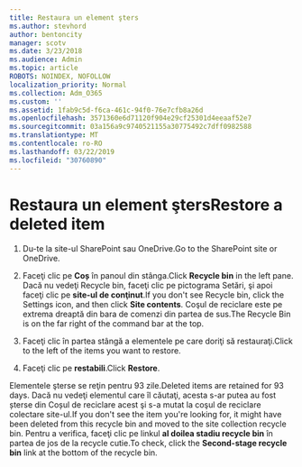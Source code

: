 ```yaml
---
title: Restaura un element şters
ms.author: stevhord
author: bentoncity
manager: scotv
ms.date: 3/23/2018
ms.audience: Admin
ms.topic: article
ROBOTS: NOINDEX, NOFOLLOW
localization_priority: Normal
ms.collection: Adm_O365
ms.custom: ''
ms.assetid: 1fab9c5d-f6ca-461c-94f0-76e7cfb8a26d
ms.openlocfilehash: 3571360e6d71120f904e29cf25301d4eeaaf52e7
ms.sourcegitcommit: 03a156a9c9740521155a30775492c7dff0982588
ms.translationtype: MT
ms.contentlocale: ro-RO
ms.lasthandoff: 03/22/2019
ms.locfileid: "30760890"
---
```

# <a name="restore-a-deleted-item"></a><span data-ttu-id="fab9c-102">Restaura un element şters</span><span class="sxs-lookup"><span data-stu-id="fab9c-102">Restore a deleted item</span></span>

1. <span data-ttu-id="fab9c-103">Du-te la site-ul SharePoint sau OneDrive.</span><span class="sxs-lookup"><span data-stu-id="fab9c-103">Go to the SharePoint site or OneDrive.</span></span>
    
2. <span data-ttu-id="fab9c-104">Faceţi clic pe **Coș** în panoul din stânga.</span><span class="sxs-lookup"><span data-stu-id="fab9c-104">Click **Recycle bin** in the left pane.</span></span> <span data-ttu-id="fab9c-105">Dacă nu vedeţi Recycle bin, faceţi clic pe pictograma Setări, şi apoi faceţi clic pe **site-ul de conţinut**.</span><span class="sxs-lookup"><span data-stu-id="fab9c-105">If you don't see Recycle bin, click the Settings icon, and then click **Site contents**.</span></span> <span data-ttu-id="fab9c-106">Coşul de reciclare este pe extrema dreaptă din bara de comenzi din partea de sus.</span><span class="sxs-lookup"><span data-stu-id="fab9c-106">The Recycle Bin is on the far right of the command bar at the top.</span></span>
    
3. <span data-ttu-id="fab9c-107">Faceţi clic în partea stângă a elementele pe care doriţi să restauraţi.</span><span class="sxs-lookup"><span data-stu-id="fab9c-107">Click to the left of the items you want to restore.</span></span>
    
4. <span data-ttu-id="fab9c-108">Faceţi clic pe **restabili**.</span><span class="sxs-lookup"><span data-stu-id="fab9c-108">Click **Restore**.</span></span>
    
<span data-ttu-id="fab9c-109">Elementele şterse se reţin pentru 93 zile.</span><span class="sxs-lookup"><span data-stu-id="fab9c-109">Deleted items are retained for 93 days.</span></span> <span data-ttu-id="fab9c-110">Dacă nu vedeţi elementul care îl căutaţi, acesta s-ar putea au fost șterse din Coșul de reciclare acest şi s-a mutat la coşul de reciclare colectare site-ul.</span><span class="sxs-lookup"><span data-stu-id="fab9c-110">If you don't see the item you're looking for, it might have been deleted from this recycle bin and moved to the site collection recycle bin.</span></span> <span data-ttu-id="fab9c-111">Pentru a verifica, faceţi clic pe linkul **al doilea stadiu recycle bin** în partea de jos de la recycle cutie.</span><span class="sxs-lookup"><span data-stu-id="fab9c-111">To check, click the **Second-stage recycle bin** link at the bottom of the recycle bin.</span></span> 
  

